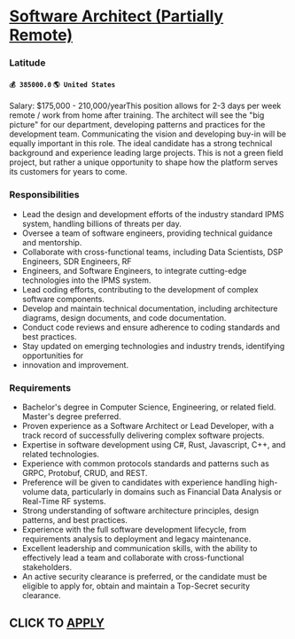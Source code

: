 # [Software Architect (Partially Remote)](https://www.remotewlb.com/apply/software-architect-partially-remote)  
### Latitude  
#### `💰 385000.0` `🌎 United States`  
Salary: $175,000 - 210,000/yearThis position allows for 2-3 days per week remote / work from home after training. The architect will see the "big picture" for our department, developing patterns and practices for the development team. Communicating the vision and developing buy-in will be equally important in this role. The ideal candidate has a strong technical background and experience leading large projects. This is not a green field project, but rather a unique opportunity to shape how the platform serves its customers for years to come.

### Responsibilities

  * Lead the design and development efforts of the industry standard IPMS system, handling billions of threats per day.
  * Oversee a team of software engineers, providing technical guidance and mentorship.
  * Collaborate with cross-functional teams, including Data Scientists, DSP Engineers, SDR Engineers, RF
  * Engineers, and Software Engineers, to integrate cutting-edge technologies into the IPMS system.
  * Lead coding efforts, contributing to the development of complex software components.
  * Develop and maintain technical documentation, including architecture diagrams, design documents, and code documentation.
  * Conduct code reviews and ensure adherence to coding standards and best practices.
  * Stay updated on emerging technologies and industry trends, identifying opportunities for
  * innovation and improvement.

### Requirements

  * Bachelor's degree in Computer Science, Engineering, or related field. Master's degree preferred.
  * Proven experience as a Software Architect or Lead Developer, with a track record of successfully delivering complex software projects.
  * Expertise in software development using C#, Rust, Javascript, C++, and related technologies. 
  * Experience with common protocols standards and patterns such as GRPC, Protobuf, CRUD, and REST.
  * Preference will be given to candidates with experience handling high-volume data, particularly in domains such as Financial Data Analysis or Real-Time RF systems.
  * Strong understanding of software architecture principles, design patterns, and best practices.
  * Experience with the full software development lifecycle, from requirements analysis to deployment and legacy maintenance.
  * Excellent leadership and communication skills, with the ability to effectively lead a team and collaborate with cross-functional stakeholders.
  * An active security clearance is preferred, or the candidate must be eligible to apply for, obtain and maintain a Top-Secret security clearance.

  
## CLICK TO [APPLY](https://www.remotewlb.com/apply/software-architect-partially-remote)

